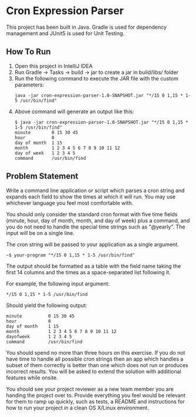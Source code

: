 # Cron Expression Parser

This project has been built in Java. Gradle is used for dependency management and JUnit5 is used for Unit Testing.

## How To Run
1. Open this project in IntelliJ IDEA
2. Run Gradle -> Tasks -> build ->  jar to create a jar in build/libs/ folder
3. Run the following command to execute the JAR file with the custom parameters:
    ```
    java -jar cron-expression-parser-1.0-SNAPSHOT.jar "*/15 0 1,15 * 1-5 /usr/bin/find"
    ```
4. Above command will generate an output like this:
    ```
    $ java -jar cron-expression-parser-1.0-SNAPSHOT.jar "*/15 0 1,15 * 1-5 /usr/bin/find"
    minute        0 15 30 45
    hour          0
    day of month  1 15
    month         1 2 3 4 5 6 7 8 9 10 11 12
    day of week   1 2 3 4 5
    command       /usr/bin/find
    ```

## Problem Statement
Write a command line application or script which parses a cron string and expands each field to show the times at which it will run. You may use whichever language you feel most comfortable with.

You should only consider the standard cron format with five time fields (minute, hour, day of month, month, and day of week) plus a command, and you do not need to handle the special time strings such as "@yearly". The input will be on a single line.

The cron string will be passed to your application as a single argument.

```
~$ your-program "*/15 0 1,15 * 1-5 /usr/bin/find"
```

The output should be formatted as a table with the field name taking the first 14 columns and
the times as a space-separated list following it.

For example, the following input argument:

```
*/15 0 1,15 * 1-5 /usr/bin/find
```

Should yield the following output:

```
minute          0 15 30 45
hour            0
day of month    1 15
month           1 2 3 4 5 6 7 8 9 10 11 12
dayofweek       1 2 3 4 5
command         /usr/bin/find
```

You should spend no more than three hours on this exercise. If you do not have time to handle all possible cron strings then an app which handles a subset of them correctly is better than one which does not run or produces incorrect results. You ​will be asked to extend the solution with additional features while onsite.

You should see your project reviewer as a new team member you are handing the project over to. Provide everything you feel would be relevant for them to ramp up quickly, such as tests, a README and instructions for how to run your project in a clean OS X/Linux environment.